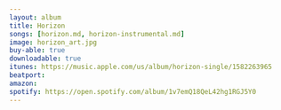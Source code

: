 ```yaml
---
layout: album
title: Horizon
songs: [horizon.md, horizon-instrumental.md]
image: horizon_art.jpg
buy-able: true
downloadable: true
itunes: https://music.apple.com/us/album/horizon-single/1582263965
beatport:
amazon:
spotify: https://open.spotify.com/album/1v7emQ18QeL42hg1RGJ5Y0
---
```

